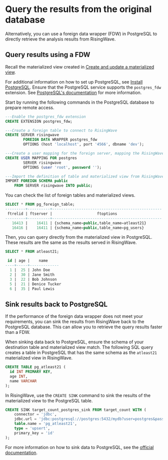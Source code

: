 # Query the results from the original database

Alternatively, you can use a foreign data wrapper (FDW) in PostgreSQL to directly retrieve the analysis results from RisingWave. 

## Query results using a FDW 

Recall the materialized view created in [Create and update a materialized view](/02-bring-analytics-closer-to-odb/001-create-mv-offload-analytics.md#create-and-update-a-materialized-view). 

For additional information on how to set up PostgreSQL, see [Install PostgreSQL](/00-get-started/00-install-kafka-pg-rw.md#install-postgresql). Ensure that the PostgreSQL service supports the `postgres_fdw` extension. See [PostgreSQL's documentation](https://www.postgresql.org/docs/current/postgres-fdw.html) for more information. 

Start by running the following commands in the PostgreSQL database to prepare remote access. 

```sql
---Enable the postgres_fdw extension
CREATE EXTENSION postgres_fdw;

---Create a foreign table to connect to RisingWave
CREATE SERVER risingwave
        FOREIGN DATA WRAPPER postgres_fdw
        OPTIONS (host 'localhost', port '4566', dbname 'dev');

---Create a user mapping for the foreign server, mapping the RisingWave's user `root` to the PostgreSQL's user `postgres`
CREATE USER MAPPING FOR postgres
        SERVER risingwave
        OPTIONS (user 'root', password '');

---Import the definition of table and materialized view from RisingWave.
IMPORT FOREIGN SCHEMA public
    FROM SERVER risingwave INTO public;
```

You can check the list of foreign tables and materialized views.

```sql
SELECT * FROM pg_foreign_table;
---------+----------+-------------------------------------------------
 ftrelid | ftserver |                    ftoptions
---------+----------+-------------------------------------------------
   16413 |    16411 | {schema_name=public,table_name=atleast21}
   16416 |    16411 | {schema_name=public,table_name=pg_users}
```

Then, you can query directly from the materialized view in PostgreSQL. These results are the same as the results served in RisingWave.

```sql
SELECT * FROM atleast21;

 id | age |    name
----+-----+-------------
  1 |  25 | John Doe
  2 |  30 | Jane Smith
  3 |  22 | Bob Johnson
  5 |  21 | Denice Tucker
  6 |  35 | Paul Lewis
```

## Sink results back to PostgreSQL

If the performance of the foreign data wrapper does not meet your requirements, you can sink the results from RisingWave back to the PostgreSQL database. This can allow you to retrieve the query results faster than a FDW.

When sinking data back to PostgreSQL, ensure the schema of your destination table and materialized view match. The following SQL query creates a table in PostgreSQL that has the same schema as the `atleast21` materialized view in RisingWave.

```sql
CREATE TABLE pg_atleast21 (
  id INT PRIMARY KEY,
  age INT,
  name VARCHAR
);
```

In RisingWave, use the `CREATE SINK` command to sink the results of the materialized view to the PostgreSQL table.

```sql
CREATE SINK target_count_postgres_sink FROM target_count WITH (
    connector = 'jdbc',
    jdbc.url = 'jdbc:postgresql://postgres:5432/mydb?user=postgres&password=',
    table.name = 'pg_atleast21',
    type = 'upsert',
    primary_key = 'id'
);
```

For more information on how to sink data to PostgreSQL, see the [official documentation](https://docs.risingwave.com/docs/current/sink-to-postgres/).


